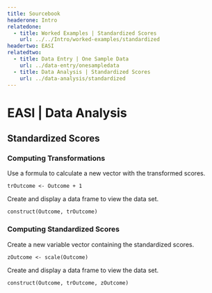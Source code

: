 ```yaml
---
title: Sourcebook
headerone: Intro
relatedone:
  - title: Worked Examples | Standardized Scores
    url: ../../Intro/worked-examples/standardized
headertwo: EASI
relatedtwo:
  - title: Data Entry | One Sample Data
    url: ../data-entry/onesampledata
  - title: Data Analysis | Standardized Scores
    url: ../data-analysis/standardized
---
```


# EASI | Data Analysis

## Standardized Scores

### Computing Transformations

Use a formula to calculate a new vector with the transformed scores. 

```{r}
trOutcome <- Outcome + 1
```

Create and display a data frame to view the data set.

```{r}
construct(Outcome, trOutcome)
```

### Computing Standardized Scores

Create a new variable vector containing the standardized scores.

```{r}
zOutcome <- scale(Outcome)
```

Create and display a data frame to view the data set.

```{r}
construct(Outcome, trOutcome, zOutcome)
```
